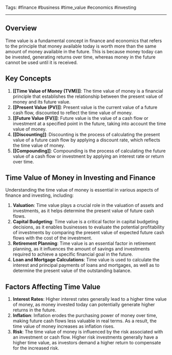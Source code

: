Tags: #finance #business #time_value #economics #investing

---

## Overview

Time value is a fundamental concept in finance and economics that refers to the principle that money available today is worth more than the same amount of money available in the future. This is because money today can be invested, generating returns over time, whereas money in the future cannot be used until it is received.

## Key Concepts

1.  **[[Time Value of Money (TVM)]]**: The time value of money is a financial principle that establishes the relationship between the present value of money and its future value.
2.  **[[Present Value (PV)]]**: Present value is the current value of a future cash flow, discounted to reflect the time value of money.
3.  **[[Future Value (FV)]]**: Future value is the value of a cash flow or investment at a specified point in the future, taking into account the time value of money.
4.  **[[Discounting]]**: Discounting is the process of calculating the present value of a future cash flow by applying a discount rate, which reflects the time value of money.
5.  **[[Compounding]]**: Compounding is the process of calculating the future value of a cash flow or investment by applying an interest rate or return over time.

## Time Value of Money in Investing and Finance

Understanding the time value of money is essential in various aspects of finance and investing, including:

1.  **Valuation**: Time value plays a crucial role in the valuation of assets and investments, as it helps determine the present value of future cash flows.
2.  **Capital Budgeting**: Time value is a critical factor in capital budgeting decisions, as it enables businesses to evaluate the potential profitability of investments by comparing the present value of expected future cash flows with the cost of the investment.
3.  **Retirement Planning**: Time value is an essential factor in retirement planning, as it influences the amount of savings and investments required to achieve a specific financial goal in the future.
4.  **Loan and Mortgage Calculations**: Time value is used to calculate the interest and principal payments of loans and mortgages, as well as to determine the present value of the outstanding balance.

## Factors Affecting Time Value

1.  **Interest Rates**: Higher interest rates generally lead to a higher time value of money, as money invested today can potentially generate higher returns in the future.
2.  **Inflation**: Inflation erodes the purchasing power of money over time, making future cash flows less valuable in real terms. As a result, the time value of money increases as inflation rises.
3.  **Risk**: The time value of money is influenced by the risk associated with an investment or cash flow. Higher risk investments generally have a higher time value, as investors demand a higher return to compensate for the increased risk.